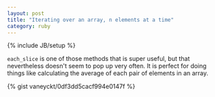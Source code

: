 ```yaml
---
layout: post
title: "Iterating over an array, n elements at a time"
category: ruby
---
```

{% include JB/setup %}

`each_slice` is one of those methods that is super useful, but that nevertheless doesn't seem to pop up very often. It is perfect for doing things like calculating the average of each pair of elements in an array.

{% gist vaneyckt/0df3dd5cacf994e0147f %}
